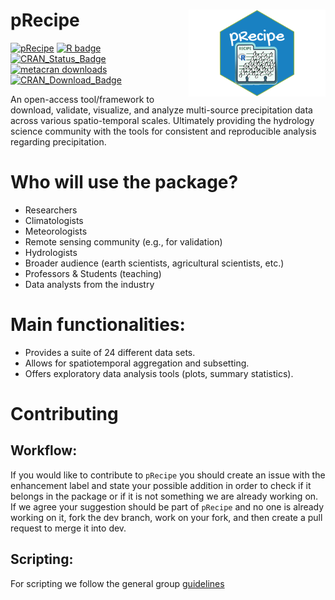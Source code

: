 # pRecipe <img src='man/figures/logo.png' align="right" height="139" />

<!-- badges: start -->
[![pRecipe](https://img.shields.io/badge/pRecipe-ready%20to%20use-brightgreen)](https://github.com/MiRoVaGo/pRecipe)
[![R badge](https://img.shields.io/badge/build%20with-%E2%99%A5%20and%20R-blue)](https://github.com/MiRoVaGo/pRecipe)
[![CRAN_Status_Badge](https://www.r-pkg.org/badges/version/pRecipe)](https://cran.r-project.org/package=pRecipe)
[![metacran downloads](https://cranlogs.r-pkg.org/badges/pRecipe)](https://cran.r-project.org/package=pRecipe)
[![CRAN_Download_Badge](http://cranlogs.r-pkg.org/badges/grand-total/pRecipe)](https://CRAN.R-project.org/package=pRecipe)
<!-- badges: end -->

An open-access tool/framework to download, validate, visualize, and analyze multi-source precipitation data across various spatio-temporal scales. Ultimately providing the hydrology science community with the tools for consistent and reproducible analysis regarding precipitation.

# Who will use the package? 

* Researchers
* Climatologists
* Meteorologists
* Remote sensing community (e.g., for validation)
* Hydrologists
* Broader audience (earth scientists, agricultural scientists, etc.)
* Professors & Students (teaching)
* Data analysts from the industry

# Main functionalities: 

* Provides a suite of 24 different data sets.
* Allows for spatiotemporal aggregation and subsetting.
* Offers exploratory data analysis tools (plots, summary statistics).

# Contributing
## Workflow:

If you would like to contribute to `pRecipe` you should create an issue with the
enhancement label and state your possible addition in order to check if it 
belongs in the package or if it is not something we are already working on. If 
we agree your suggestion should be part of `pRecipe` and no one is already 
working on it, fork the dev branch, work on your fork, and then create a 
pull request to merge it into dev.

## Scripting:

For scripting we follow the general group [guidelines](https://github.com/MiRoVaGo/pRecipe/blob/dev/CONTRIBUTING.md)
